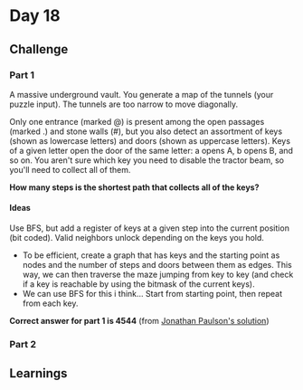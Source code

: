 # Day 18

## Challenge

### Part 1

A massive underground vault. You generate a map of the tunnels (your puzzle input). The tunnels are too narrow to move diagonally.

Only one entrance (marked @) is present among the open passages (marked .) and stone walls (#), but you also detect an assortment of keys (shown as lowercase letters) and doors (shown as uppercase letters). Keys of a given letter open the door of the same letter: a opens A, b opens B, and so on. You aren't sure which key you need to disable the tractor beam, so you'll need to collect all of them.

**How many steps is the shortest path that collects all of the keys?**

#### Ideas

Use BFS, but add a register of keys at a given step into the current position (bit coded). Valid neighbors unlock depending on the keys you hold.

-   To be efficient, create a graph that has keys and the starting point as nodes and the number of steps and doors between them as edges. This way, we can then traverse the maze jumping from key to key (and check if a key is reachable by using the bitmask of the current keys).
-   We can use BFS for this i think... Start from starting point, then repeat from each key.


**Correct answer for part 1 is 4544** (from [Jonathan Paulson's solution](https://www.reddit.com/r/adventofcode/comments/ec8090/2019_day_18_solutions/fb9wfnz/?utm_source=share&utm_medium=web2x))

### Part 2

## Learnings
